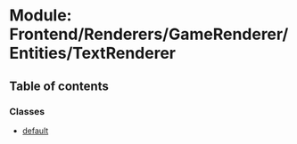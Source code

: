 # Module: Frontend/Renderers/GameRenderer/Entities/TextRenderer

## Table of contents

### Classes

- [default](../classes/frontend_renderers_gamerenderer_entities_textrenderer.default.md)
